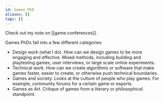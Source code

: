 ```yaml
---
id: Games PhD
aliases: []
tags: []
---
```


Check out my note on [[game conferences]].

Games PhDs fall into a few different categories:

 - Design work (what I do). How can we design games to be more engaging and effective. Mixed methods, including building and playtesting games, user interviews, or large scale online experiments.
 - Technical work. How can we create algorithms or software that make games faster, easier to create, or otherwise push technical boundaries.
 - Games and society. Looks at the culture of people who play games. For example, community forums for a certain game or esports.
 - Games as Art. Critique of games from a literary or philosophical standpoint.
